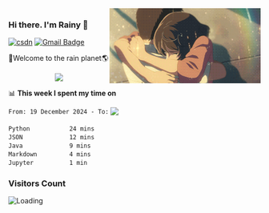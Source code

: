 <img  align='right' height="150" src="https://github.com/LikeRainDay/LikeRainDay/blob/master/pic/img_rain_1.gif?raw=true">



### Hi there. I'm Rainy :lemon:

[![csdn](https://img.shields.io/badge/-csdn-c14438?style=flat-square&logo=c&logoColor=white)](https://blog.csdn.net/qq_15807167)
[![Gmail Badge](https://img.shields.io/badge/-gmail-c14438?style=flat-square&logo=Gmail&logoColor=white&link=mailto:houshuai0816@gmail.com)](mailto:houshuai0816@gmail.com)

🚀Welcome to the rain planet🌎

<center>
<img align='center'  src="https://source.unsplash.com/user/rainyhehe/likes">
</center>

📊 **This week I spent my time on**

<img align='right'   width="300" src="https://github-readme-stats.vercel.app/api?username=LikeRainDay&show_icons=true&title_color=fff&icon_color=79ff97&text_color=9f9f9f&bg_color=151515&count_private=true">

<!--START_SECTION:waka-->

```txt
From: 19 December 2024 - To: 26 December 2024

Python           24 mins         ███████████▒░░░░░░░░░░░░░   44.83 %
JSON             12 mins         █████▒░░░░░░░░░░░░░░░░░░░   21.81 %
Java             9 mins          ████▒░░░░░░░░░░░░░░░░░░░░   17.29 %
Markdown         4 mins          ██░░░░░░░░░░░░░░░░░░░░░░░   08.58 %
Jupyter          1 min           ▓░░░░░░░░░░░░░░░░░░░░░░░░   02.92 %
```

<!--END_SECTION:waka-->

### Visitors Count
<img align="left" src = "https://profile-counter.glitch.me/LikeRainDay/count.svg" alt ="Loading">
